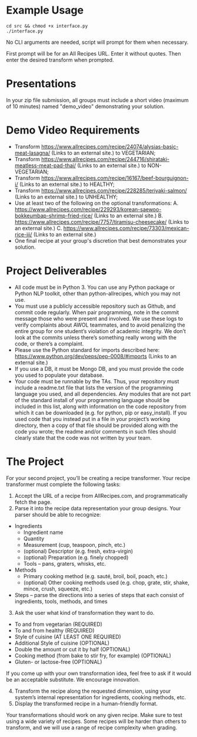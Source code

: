 # Example Usage

```
cd src && chmod +x interface.py
./interface.py
```
No CLI arguments are needed, script will prompt for them when necessary.

First prompt will be for an All Recipes URL. Enter it without quotes. Then enter the desired transform when prompted.

# Presentations

In your zip file submission, all groups must include a short video (maximum of 10 minutes) named "demo_video" demonstrating your solution.

# Demo Video Requirements

- Transform https://www.allrecipes.com/recipe/24074/alysias-basic-meat-lasagna/ (Links to an external site.) to VEGETARIAN;
- Transform https://www.allrecipes.com/recipe/244716/shirataki-meatless-meat-pad-thai/ (Links to an external site.) to NON-VEGETARIAN;
- Transform https://www.allrecipes.com/recipe/16167/beef-bourguignon-i/ (Links to an external site.) to HEALTHY;
- Transform https://www.allrecipes.com/recipe/228285/teriyaki-salmon/ (Links to an external site.) to UNHEALTHY;
- Use at least two of the following on the optional transformations:
A. https://www.allrecipes.com/recipe/229293/korean-saewoo-bokkeumbap-shrimp-fried-rice/ (Links to an external site.)
B. https://www.allrecipes.com/recipe/7757/tiramisu-cheesecake/ (Links to an external site.)
C. https://www.allrecipes.com/recipe/73303/mexican-rice-iii/ (Links to an external site.)
- One final recipe at your group's discretion that best demonstrates your solution.

# Project Deliverables

- All code must be in Python 3. You can use any Python package or Python NLP toolkit, other than python-allrecipes, which you may not use.
- You must use a publicly accessible repository such as Github, and commit code regularly. When pair programming, note in the commit message those who were present and involved. We use these logs to verify complaints about AWOL teammates, and to avoid penalizing the entire group for one student’s violation of academic integrity. We don’t look at the commits unless there’s something really wrong with the code, or there’s a complaint.
- Please use the Python standard for imports described here: https://www.python.org/dev/peps/pep-0008/#imports (Links to an external site.)
- If you use a DB, it must be Mongo DB, and you must provide the code you used to populate your database.
- Your code must be runnable by the TAs. Thus, your repository must include a readme.txt file that lists the version of the programming language you used, and all dependencies. Any modules that are not part of the standard install of your programming language should be included in this list, along with information on the code repository from which it can be downloaded (e.g. for python, pip or easy_install). If you used code that you instead put in a file in your project’s working directory, then a copy of that file should be provided along with the code you wrote; the readme and/or comments in such files should clearly state that the code was not written by your team.

# The Project

For your second project, you’ll be creating a recipe transformer. Your recipe transformer must complete the following tasks:

1. Accept the URL of a recipe from AllRecipes.com, and programmatically fetch the page.
2. Parse it into the recipe data representation your group designs. Your parser should be able to recognize:
  - Ingredients
  	- Ingredient name
  	- Quantity
  	- Measurement (cup, teaspoon, pinch, etc.)
  	- (optional) Descriptor (e.g. fresh, extra-virgin)
  	- (optional) Preparation (e.g. finely chopped)
  	- Tools – pans, graters, whisks, etc.
  - Methods
  	- Primary cooking method (e.g. sauté, broil, boil, poach, etc.)
	- (optional) Other cooking methods used (e.g. chop, grate, stir, shake, mince, crush, squeeze, etc.)
  - Steps – parse the directions into a series of steps that each consist of ingredients, tools, methods, and times
3. Ask the user what kind of transformation they want to do.
- To and from vegetarian (REQUIRED)
- To and from healthy (REQUIRED)
- Style of cuisine (AT LEAST ONE REQUIRED)
- Additional Style of cuisine (OPTIONAL)
- Double the amount or cut it by half (OPTIONAL)
- Cooking method (from bake to stir fry, for example) (OPTIONAL)
- Gluten- or lactose-free (OPTIONAL)

If you come up with your own transformation idea, feel free to ask if it would be an acceptable substitute. We encourage innovation.

4. Transform the recipe along the requested dimension, using your system’s internal representation for ingredients, cooking methods, etc.
5. Display the transformed recipe in a human-friendly format.

Your transformations should work on any given recipe. Make sure to test using a wide variety of recipes. Some recipes will be harder than others to transform, and we will use a range of recipe complexity when grading.
